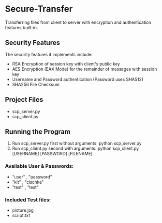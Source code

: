 # Secure-Transfer
Transferring files from client to server with encryption and authentication features built-in.

## Security Features
The security features it implements include:
- RSA Encryption of session key with client's public key
- AES Encryption (EAX Mode) for the remainder of messages with session key
- Username and Password authentication (Password uses SHA512)
- SHA256 File Checksum

## Project Files
- scp_server.py
- scp_client.py

## Running the Program
1. Run scp_server.py first without arguments:
    python scp_server.py
2. Run scp_client.py second with arguments:
    python scp_client.py [USERNAME] [PASSWORD] [FILENAME]

### Available User & Passwords:
- "user" , "password"
- "kit"  , "cischke"
- "test" , "test"

### Included Test files:
- picture.jpg
- script.txt
